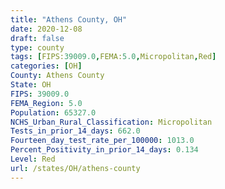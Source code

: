 ```yaml
---
title: "Athens County, OH"
date: 2020-12-08
draft: false
type: county
tags: [FIPS:39009.0,FEMA:5.0,Micropolitan,Red]
categories: [OH]
County: Athens County
State: OH
FIPS: 39009.0
FEMA_Region: 5.0
Population: 65327.0
NCHS_Urban_Rural_Classification: Micropolitan
Tests_in_prior_14_days: 662.0
Fourteen_day_test_rate_per_100000: 1013.0
Percent_Positivity_in_prior_14_days: 0.134
Level: Red
url: /states/OH/athens-county
---
```



